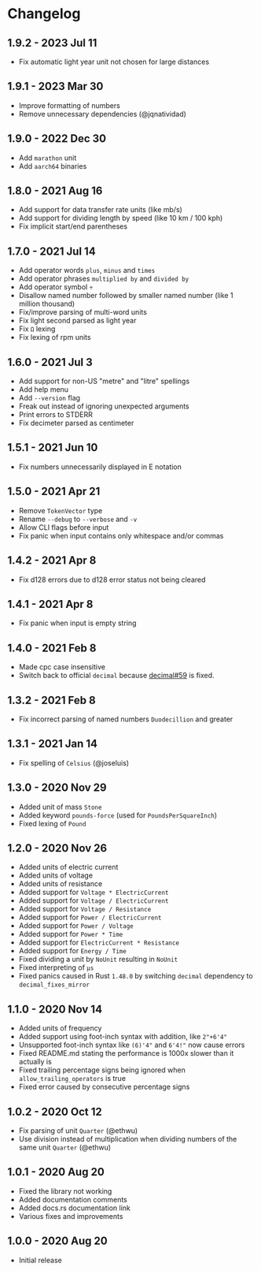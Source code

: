# Changelog

## 1.9.2 - 2023 Jul 11
- Fix automatic light year unit not chosen for large distances

## 1.9.1 - 2023 Mar 30
- Improve formatting of numbers
- Remove unnecessary dependencies (@jqnatividad)

## 1.9.0 - 2022 Dec 30
- Add `marathon` unit
- Add `aarch64` binaries

## 1.8.0 - 2021 Aug 16
- Add support for data transfer rate units (like mb/s)
- Add support for dividing length by speed (like 10 km / 100 kph)
- Fix implicit start/end parentheses

## 1.7.0 - 2021 Jul 14
- Add operator words `plus`, `minus` and `times`
- Add operator phrases `multiplied by` and `divided by`
- Add operator symbol `÷`
- Disallow named number followed by smaller named number (like 1 million thousand)
- Fix/improve parsing of multi-word units
- Fix light second parsed as light year
- Fix `Ω` lexing
- Fix lexing of rpm units

## 1.6.0 - 2021 Jul 3
- Add support for non-US "metre" and "litre" spellings
- Add help menu
- Add `--version` flag
- Freak out instead of ignoring unexpected arguments
- Print errors to STDERR
- Fix decimeter parsed as centimeter

## 1.5.1 - 2021 Jun 10
- Fix numbers unnecessarily displayed in E notation

## 1.5.0 - 2021 Apr 21
- Remove `TokenVector` type
- Rename `--debug` to `--verbose` and `-v`
- Allow CLI flags before input
- Fix panic when input contains only whitespace and/or commas

## 1.4.2 - 2021 Apr 8
- Fix d128 errors due to d128 error status not being cleared

## 1.4.1 - 2021 Apr 8
- Fix panic when input is empty string

## 1.4.0 - 2021 Feb 8
- Made cpc case insensitive
- Switch back to official `decimal` because [decimal#59](https://github.com/alkis/decimal/issues/59) is fixed.

## 1.3.2 - 2021 Feb 8
- Fix incorrect parsing of named numbers `Duodecillion` and greater

## 1.3.1 - 2021 Jan 14
- Fix spelling of `Celsius` (@joseluis)

## 1.3.0 - 2020 Nov 29
- Added unit of mass `Stone`
- Added keyword `pounds-force` (used for `PoundsPerSquareInch`)
- Fixed lexing of `Pound`

## 1.2.0 - 2020 Nov 26
- Added units of electric current
- Added units of voltage
- Added units of resistance
- Added support for `Voltage * ElectricCurrent`
- Added support for `Voltage / ElectricCurrent`
- Added support for `Voltage / Resistance`
- Added support for `Power / ElectricCurrent`
- Added support for `Power / Voltage`
- Added support for `Power * Time`
- Added support for `ElectricCurrent * Resistance`
- Added support for `Energy / Time`
- Fixed dividing a unit by `NoUnit` resulting in `NoUnit`
- Fixed interpreting of `µs`
- Fixed panics caused in Rust `1.48.0` by switching `decimal` dependency to `decimal_fixes_mirror`

## 1.1.0 - 2020 Nov 14
- Added units of frequency
- Added support using foot-inch syntax with addition, like `2"+6'4"`
- Unsupported foot-inch syntax like `(6)'4"` and `6'4!"` now cause errors
- Fixed README.md stating the performance is 1000x slower than it actually is
- Fixed trailing percentage signs being ignored when `allow_trailing_operators` is true
- Fixed error caused by consecutive percentage signs

## 1.0.2 - 2020 Oct 12
- Fix parsing of unit `Quarter` (@ethwu)
- Use division instead of multiplication when dividing numbers of the same unit `Quarter` (@ethwu)

## 1.0.1 - 2020 Aug 20
- Fixed the library not working
- Added documentation comments
- Added docs.rs documentation link
- Various fixes and improvements

## 1.0.0 - 2020 Aug 20
- Initial release
